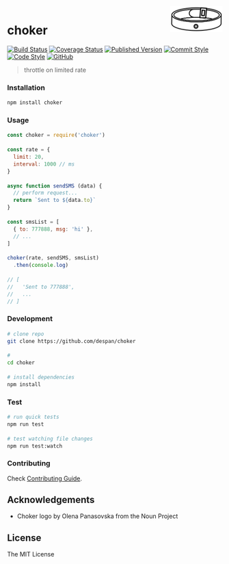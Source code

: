<img src="logo.png" align="right" height="60px"/>
<img align="right" width="0" height="48px" hspace="10"/>

# choker

[![Build Status](https://travis-ci.org/despan/choker.svg?branch=master)](https://travis-ci.org/despan/choker)
[![Coverage Status](https://coveralls.io/repos/github/despan/choker/badge.svg?branch=master)](https://coveralls.io/github/despan/choker?branch=master)
[![Published Version](https://img.shields.io/npm/v/choker)](https://www.npmjs.com/package/choker)
[![Commit Style](https://img.shields.io/badge/commits-conventional-blue.svg)](https://conventionalcommits.org)
[![Code Style](https://img.shields.io/badge/code%20style-standard-blue.svg)](http://standardjs.com)
[![GitHub](https://img.shields.io/github/license/despan/choker)](/LICENSE)

> throttle on limited rate

### Installation

```sh
npm install choker
```

### Usage

```js
const choker = require('choker')

const rate = {
  limit: 20,
  interval: 1000 // ms
}

async function sendSMS (data) {
  // perform request...
  return `Sent to ${data.to}`
}

const smsList = [
  { to: 777888, msg: 'hi' },
  // ...
]

choker(rate, sendSMS, smsList)
  .then(console.log)

// [
//   'Sent to 777888',
//   ...
// ]
```

### Development

```sh
# clone repo
git clone https://github.com/despan/choker

#
cd choker

# install dependencies
npm install
```

### Test

```sh
# run quick tests
npm run test

# test watching file changes
npm run test:watch
```

### Contributing

Check [Contributing Guide](/CONTRIBUTING.md).

## Acknowledgements

- Choker logo by Olena Panasovska from the Noun Project

## License

The MIT License
